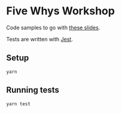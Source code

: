 # Five Whys Workshop

Code samples to go with [these slides](https://docs.google.com/presentation/d/15SAtKjdkXy5-WbWMJEmVB6tJTLT4Z1hz0kUg8wo8DZs/edit#slide=id.p8).

Tests are written with [Jest](https://jestjs.io/).

## Setup

```
yarn
```

## Running tests

```
yarn test
```